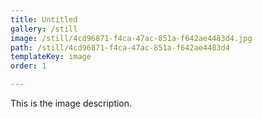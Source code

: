 ```yaml
---
title: Untitled
gallery: /still
image: /still/4cd96871-f4ca-47ac-851a-f642ae4483d4.jpg
path: /still/4cd96871-f4ca-47ac-851a-f642ae4483d4
templateKey: image
order: 1

---
```


This is the image description.
